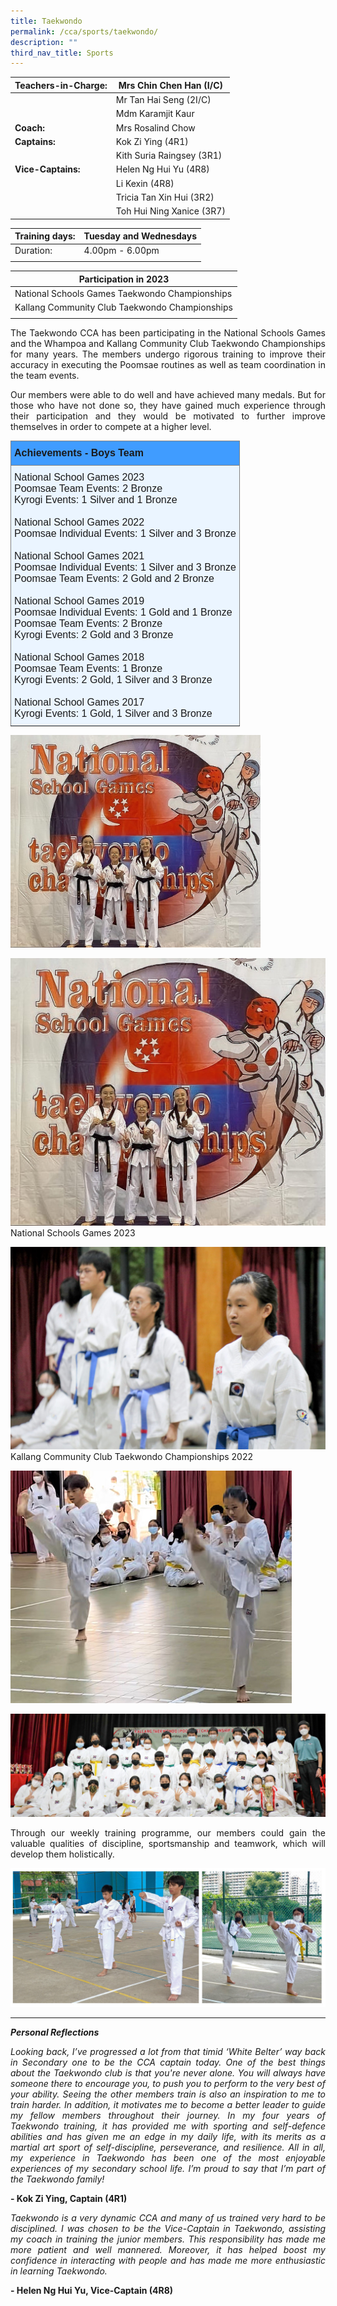 ```yaml
---
title: Taekwondo
permalink: /cca/sports/taekwondo/
description: ""
third_nav_title: Sports
---
```

|  **Teachers-in-Charge:** | Mrs Chin Chen Han (I/C) | 
| -------- | -------- |
| |Mr Tan Hai Seng (2I/C) |
| |Mdm Karamjit Kaur |
|**Coach:** | Mrs Rosalind Chow|
|**Captains:** |Kok Zi Ying (4R1) |
| | Kith Suria Raingsey (3R1) |
|**Vice-Captains:** |Helen Ng Hui Yu (4R8) |
|   |Li Kexin (4R8)  |
| | Tricia Tan Xin Hui (3R2) |
| |Toh Hui Ning Xanice (3R7) |


| Training days: | Tuesday and Wednesdays  |
| - | -|
| Duration: |  4.00pm - 6.00pm |
| | |


|**Participation in 2023** | 
| --|
|  National Schools Games Taekwondo Championships |  
| Kallang Community Club Taekwondo Championships |  
| |

<p style="text-align:justify">The Taekwondo CCA has been participating in the National Schools Games and the Whampoa and Kallang Community Club Taekwondo Championships for many years. The members undergo rigorous training to improve their accuracy in executing the Poomsae routines as well as team coordination in the team events. </p>

<p style="text-align:justify">Our members were able to do well and have achieved many medals. But for those who have not done so, they have gained much experience through their participation and they would be motivated to further improve themselves in order to compete at a higher level. </p>


<style type="text/css">
.tg  {border-collapse:collapse;border-spacing:0;}
.tg td{border-color:black;border-style:solid;border-width:1px;font-family:Arial, sans-serif;font-size:14px;
  overflow:hidden;padding:10px 5px;word-break:normal;}
.tg th{border-color:black;border-style:solid;border-width:1px;font-family:Arial, sans-serif;font-size:14px;
  font-weight:normal;overflow:hidden;padding:10px 5px;word-break:normal;}
.tg .tg-3i1z{background-color:#ebf5ff;border-color:inherit;font-size:medium;text-align:left;vertical-align:top}
.tg .tg-ts73{background-color:#409cff;border-color:inherit;font-size:medium;text-align:left;vertical-align:top}
</style>
<table class="tg">
<thead>
  <tr>
    <th class="tg-ts73"><span style="font-weight:bold">Achievements - Boys Team</span></th>
  </tr>
</thead>
<tbody>
  <tr>
    <td class="tg-3i1z">National School Games 2023<br>Poomsae Team Events: 2 Bronze<br>
Kyrogi Events: 1 Silver and 1 Bronze
			<br><br>
National School Games 2022 <br>
Poomsae Individual Events: 1 Silver and 3 Bronze
			<br><br>
National School Games 2021<br>
			Poomsae Individual Events: 1 Silver and 3 Bronze<br>
Poomsae Team Events: 2 Gold and 2 Bronze
			<br><br>
			National School Games 2019<br>
Poomsae Individual Events: 1 Gold and 1 Bronze<br>
Poomsae Team Events: 2 Bronze <br>
Kyrogi Events: 2 Gold and 3 Bronze
			<br><br>
National School Games 2018<br>
Poomsae Team Events: 1 Bronze<br>
Kyrogi Events: 2 Gold, 1 Silver and 3 Bronze
			<br><br>
National School Games 2017<br>
Kyrogi Events: 1 Gold, 1 Silver and 3 Bronze
			<br></td>
  </tr>
</tbody>
</table>

<img style="width:400px" alt="taekwondo" src="/images/Cca/cca-taekwondo-n01.jpg">

![](/images/Cca/cca-taekwondo-n01.jpg)
National Schools Games 2023

![](/images/Cca/cca-taekwondo-n02.jpg)
Kallang Community Club Taekwondo Championships 2022

![](/images/Cca/cca-taekwondo-n03.jpg)

![](/images/Cca/cca-taekwondo-n04.jpg)

<p style="text-align:justify">Through our weekly training programme, our members could gain the valuable qualities of discipline, sportsmanship and teamwork, which will develop them holistically. </p>

![](/images/Cca/cca-taekwondo-n05.jpg)




<hr>

***Personal Reflections***
<p style="text-align:justify; font-style:italic">
Looking back, I’ve progressed a lot from that timid ‘White Belter’ way back in Secondary one to be the CCA captain today. One of the best things about the Taekwondo club is that you're never alone. You will always have someone there to encourage you, to push you to perform to the very best of your ability. Seeing the other members train is also an inspiration to me to train harder. In addition, it motivates me to become a better leader to guide my fellow members throughout their journey.
In my four years of Taekwondo training, it has provided me with sporting and self-defence abilities and has given me an edge in my daily life, with its merits as a martial art sport of self-discipline, perseverance, and resilience. All in all, my experience in Taekwondo has been one of the most enjoyable experiences of my secondary school life. I’m proud to say that I’m part of the Taekwondo family! </p>

<p style="text-align:justify; font-style:italic">
</p>

**- Kok Zi Ying, Captain (4R1)**
 
<p style="text-align:justify; font-style:italic">
Taekwondo is a very dynamic CCA and many of us trained very hard to be disciplined. I was chosen to be the Vice-Captain in Taekwondo, assisting my coach in training the junior members. This responsibility has made me more patient and well mannered. Moreover, it has helped boost my confidence in interacting with people and has made me more enthusiastic in learning Taekwondo. </p>

**- Helen Ng Hui Yu, Vice-Captain (4R8)**